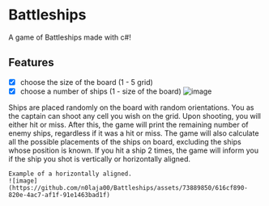 # Battleships
A game of Battleships made with c#! 

## Features

-[x] choose the size of the board (1 - 5 grid)
-[x] choose a number of ships (1 - size of the board)
![image](https://github.com/n0laja00/Battleships/assets/73889850/eb522cea-4644-453a-bd36-32004cdef500)

Ships are placed randomly on the board with random orientations. You as the captain can shoot any cell you wish on the grid. 
Upon shooting, you will either hit or miss. After this, the game will print the remaining number of enemy ships, regardless if it was a hit or miss. 
The game will also calculate all the possible placements of the ships on board, excluding the ships whose position is known.
If you hit a ship 2 times, the game will inform you if the ship you shot is vertically or horizontally aligned.

```
Example of a horizontally aligned.
![image](https://github.com/n0laja00/Battleships/assets/73889850/616cf890-820e-4ac7-af1f-91e1463bad1f)
```
